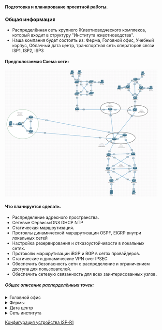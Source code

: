 #### Подготовка и планирование проектной работы.

### Общая информация
 - Распределённая сеть крупного Животноводческого комплекса, который входит в структуру "Института животноводства".
 - Наша компания будет состоять из:
Ферма,
Головной офис,
Учебный корпус,
Облачный дата центр,
транспортная сеть операторов связи ISP1, ISP2, ISP3

#### Предпологаемая Схема сети:

  ![alt-текст](/lab-15/img/map-all.png)



#### Что планируется сделать.

* Распределение адресного пространства.  
* Сетевые Сервисы:DNS DHCP NTP
* Статическая маршрутизация.
* Протоклы динамической маршрутизации OSPF, EIGRP внутри локальных сетей
* Настройка резервирования и отказоустойчивости в локальных сетях.
* Протоколы маршрутизации iBGP и BGP в сетях провайдеров.
* Статические и динамические VPN over IPSEC
* Обеспечить безопасность сети с распределение и ограничением доступа для пользователей.
* Обеспечить сетевую связанность для всех заинтерисованных узлов.



##### Общее описание расперделённых точек:
<details>
<summary>Головной офис</summary>

```
Все сотрудники офиса будут поделены на отделы.
Управление, Бухгалтерия ,IT
Отдел управления будет иметь доступ в интернет и обмену данными внутри офиса,
между отделами, отделам управления во всей распределённой сети.
Отдел бухгалтерии будет дополнительно иметь доступ к серверам в дата центре и
между сотрудниками бухгалтерии во всей распределённой сети.
IT отдел будет управлять всей сеть предприятия.
```
</details>


<details>
<summary>Фермы</summary>

```
Управление
Бухгалтерия
Доступ только в интернет для всех сотрудников.
Принцип как и в головном офисе
```
</details>
<details>
<summary>Дата центр</summary>

```
Будет держать сервисы
Общий DNS сервер для всего предприятия
syslog server
backup server для сетевого оборудования
```
</details>
<details>
<summary>Сеть института</summary>

```
Сеть будет иметь трёжуровневую модель доступ, распределения, ядро.
доступ для пользователей будет разделён на учебные классы и управление.
Классы доступ только в интернет.
Управление будет иметь доступ к сети управления головного офиса и в интернет.

```
</details>

  [Конфигурация устройства ISP-R1](/configs/DATA-R1.txt)
